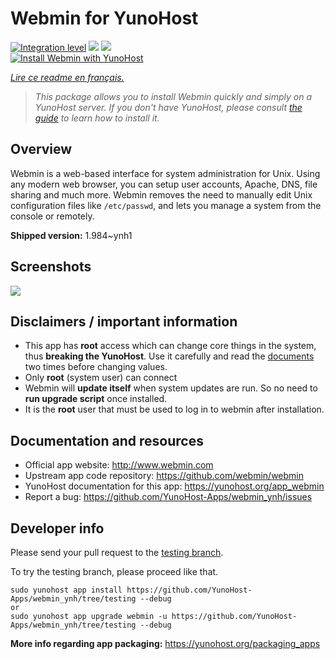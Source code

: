 <!--
N.B.: This README was automatically generated by https://github.com/YunoHost/apps/tree/master/tools/README-generator
It shall NOT be edited by hand.
-->

# Webmin for YunoHost

[![Integration level](https://dash.yunohost.org/integration/webmin.svg)](https://dash.yunohost.org/appci/app/webmin) ![](https://ci-apps.yunohost.org/ci/badges/webmin.status.svg) ![](https://ci-apps.yunohost.org/ci/badges/webmin.maintain.svg)  
[![Install Webmin with YunoHost](https://install-app.yunohost.org/install-with-yunohost.svg)](https://install-app.yunohost.org/?app=webmin)

*[Lire ce readme en français.](./README_fr.md)*

> *This package allows you to install Webmin quickly and simply on a YunoHost server.
If you don't have YunoHost, please consult [the guide](https://yunohost.org/#/install) to learn how to install it.*

## Overview

Webmin is a web-based interface for system administration for Unix. Using any modern web browser, you can setup user accounts, Apache, DNS, file sharing and much more. Webmin removes the need to manually edit Unix configuration files like `/etc/passwd`, and lets you manage a system from the console or remotely.

**Shipped version:** 1.984~ynh1



## Screenshots

![](./doc/screenshots/screenshot1.gif)

## Disclaimers / important information

* This app has **root** access which can change core things in the system, thus **breaking the YunoHost**. Use it carefully and read the [documents](https://doxfer.webmin.com/Webmin/Main_Page) two times before changing values.
* Only **root** (system user) can connect 
* Webmin will **update itself** when system updates are run. So no need to **run upgrade script** once installed.
* It is the **root** user that must be used to log in to webmin after installation.

## Documentation and resources

* Official app website: http://www.webmin.com
* Upstream app code repository: https://github.com/webmin/webmin
* YunoHost documentation for this app: https://yunohost.org/app_webmin
* Report a bug: https://github.com/YunoHost-Apps/webmin_ynh/issues

## Developer info

Please send your pull request to the [testing branch](https://github.com/YunoHost-Apps/webmin_ynh/tree/testing).

To try the testing branch, please proceed like that.
```
sudo yunohost app install https://github.com/YunoHost-Apps/webmin_ynh/tree/testing --debug
or
sudo yunohost app upgrade webmin -u https://github.com/YunoHost-Apps/webmin_ynh/tree/testing --debug
```

**More info regarding app packaging:** https://yunohost.org/packaging_apps
